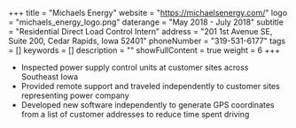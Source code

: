 +++
title = "Michaels Energy"
website = "https://michaelsenergy.com/"
logo = "michaels_energy_logo.png"
daterange = "May 2018 - July 2018"
subtitle = "Residential Direct Load Control Intern"
address = "201 1st Avenue SE, Suite 200, Cedar Rapids, Iowa 52401"
phoneNumber = "319-531-6177"
tags = []
keywords = []
description = ""
showFullContent = true
weight = 6
+++

- Inspected power supply control units at customer sites across Southeast Iowa
- Provided remote support and traveled independently to customer sites representing power company
- Developed new software independently to generate GPS coordinates from a list of customer addresses to reduce time spent driving
